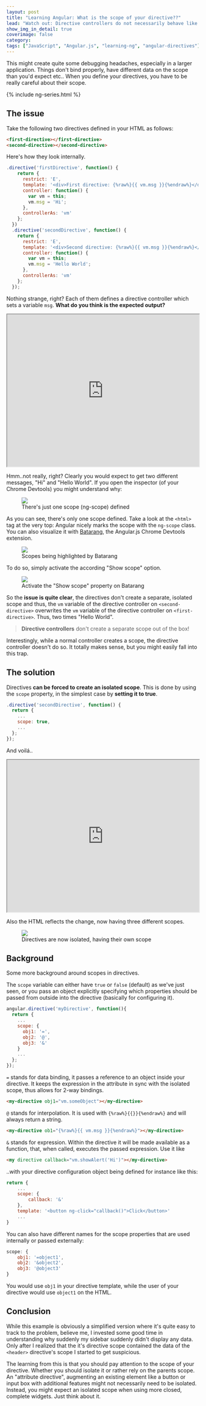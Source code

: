 ```yaml
---
layout: post
title: "Learning Angular: What is the scope of your directive??"
lead: "Watch out: Directive controllers do not necessarily behave like normal controllers"
show_img_in_detail: true
coverimage: false
category:
tags: ["JavaScript", "Angular.js", "learning-ng", "angular-directives"]
---
```


This might create quite some debugging headaches, especially in a larger application. Things don't bind properly, have different data on the scope than you'd expect etc.. When you define your directives, you have to be really careful about their scope.

{% include ng-series.html %}

## The issue

Take the following two directives defined in your HTML as follows:

```html
<first-directive></first-directive>
<second-directive></second-directive>
```

Here's how they look internally.

```javascript
.directive('firstDirective', function() {
    return {
      restrict: 'E',
      template: '<div>First directive: {%raw%}{{ vm.msg }}{%endraw%}</div>',
      controller: function() {
        var vm = this;
        vm.msg = 'Hi';
      },
      controllerAs: 'vm'
    };
  })
  .directive('secondDirective', function() {
    return {
      restrict: 'E',
      template: '<div>Second directive: {%raw%}{{ vm.msg }}{%endraw%}</div>',
      controller: function() {
        var vm = this;
        vm.msg = 'Hello World';
      },
      controllerAs: 'vm'
    };
  });
```

Nothing strange, right? Each of them defines a directive controller which sets a variable `msg`. **What do you think is the expected output?**

<iframe src="http://embed.plnkr.co/ODtRkv/preview" width="100%" height="400px"> </iframe>

Hmm..not really, right? Clearly you would expect to get two different messages, "Hi" and "Hello World". If you open the inspector (of your Chrome Devtools) you might understand why:

<figure>
  <img src="/blog/assets/imgs/learning_angular/directives-nonisolated-scopes.png" />
  <figcaption>There's just one scope (ng-scope) defined</figcaption>
</figure>

As you can see, there's only one scope defined. Take a look at the `<html>` tag at the very top: Angular nicely marks the scope with the `ng-scope` class. You can also visualize it with [Batarang](https://chrome.google.com/webstore/detail/angularjs-batarang/ighdmehidhipcmcojjgiloacoafjmpfk?hl=en), the Angular.js Chrome Devtools extension.
 
<figure>
  <img src="/blog/assets/imgs/learning_angular/batarang-scopes-directives.png" />
  <figcaption>Scopes being highlighted by Batarang</figcaption>
</figure>

To do so, simply activate the according "Show scope" option.

<figure>
  <img src="/blog/assets/imgs/learning_angular/batarang-showscopes.png" />
  <figcaption>Activate the "Show scope" property on Batarang</figcaption>
</figure>

So the **issue is quite clear**, the directives don't create a separate, isolated scope and thus, the `vm` variable of the directive controller on `<second-directive>` overwrites the `vm` variable of the directive controller on `<first-directive>`. Thus, two times "Hello World".

> **Directive controllers** don't create a separate scope out of the box!

Interestingly, while a normal controller creates a scope, the directive controller doesn't do so. It totally makes sense, but you might easily fall into this trap.

## The solution

Directives **can be forced to create an isolated scope**. This is done by using the `scope` property, in the simplest case by **setting it to true**.

```javascript
.directive('secondDirective', function() {
  return {
    ...
    scope: true,
    ...
  };
});
```

And voilá..

<iframe src="http://embed.plnkr.co/jo3zeF/preview" width="100%" height="400px"> </iframe>

Also the HTML reflects the change, now having three different scopes.

<figure>
  <img src="/blog/assets/imgs/learning_angular/directives-isolated-scopes.png" />
  <figcaption>Directives are now isolated, having their own scope</figcaption>
</figure>

## Background

Some more background around scopes in directives.

The `scope` variable can either have `true` or `false` (default) as we've just seen, or you pass an object explicitly specifying which properties should be passed from outside into the directive (basically for configuring it).

```javascript
angular.directive('myDirective', function(){
  return {
    ...
    scope: {
      obj1: '=',
      obj2: '@',
      obj3: '&'
    }
    ...
  };
});
```

`=` stands for data binding, it passes a reference to an object inside your directive. It keeps the expression in the attribute in sync with the isolated scope, thus allows for 2-way bindings.

```html
<my-directive obj1="vm.someObject"></my-directive>
```

`@` stands for interpolation. It is used with `{%raw%}{{}}{%endraw%}` and will always return a string. 

```html
<my-directive ob1="{%raw%}{{ vm.msg }}{%endraw%}"></my-directive>
```

`&` stands for expression. Within the directive it will be made available as a function, that, when called, executes the passed expression. Use it like

```html
<my directive callback="vm.showAlert('Hi')"></my-directive>
```

..with your directive configuration object being defined for instance like this:

```javascript
return {
	...
	scope: {
		callback: '&'
	},
	template: '<button ng-click="callback()">Click</button>'
	...
}
```

You can also have different names for the scope properties that are used internally or passed externally:

```javascript
scope: {
	obj1: '=object1',
	obj2: '&object2',
	obj3: '@object3'
}
```

You would use `obj1` in your directive template, while the user of your directive would use `object1` on the HTML.

## Conclusion

While this example is obviously a simplified version where it's quite easy to track to the problem, believe me, I invested some good time in understanding why suddenly my sidebar suddenly didn't display any data. Only after I realized that the it's directive scope contained the data of the `<header>` directive's scope I started to get suspicious.

The learning from this is that you should pay attention to the scope of your directive. Whether you should isolate it or rather rely on the parents scope. An "attribute directive", augmenting an existing element like a button or input box with additional features might not necessarily need to be isolated. Instead, you might expect an isolated scope when using more closed, complete widgets. Just think about it.

